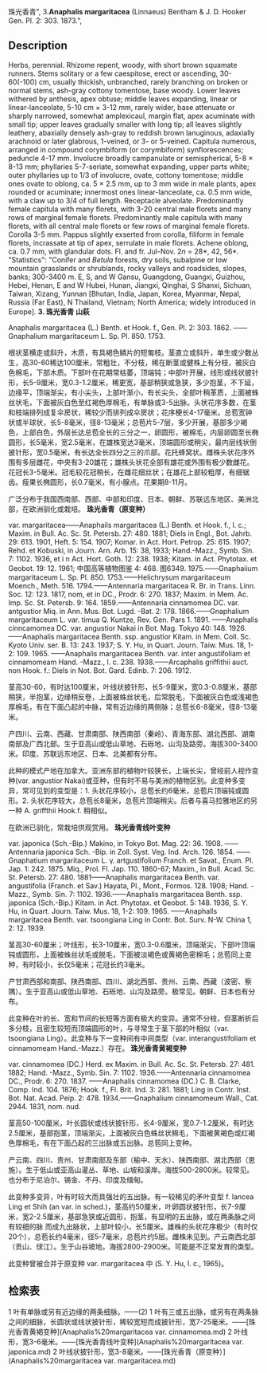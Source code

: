 珠光香青",
3.**Anaphalis margaritacea** (Linnaeus) Bentham & J. D. Hooker Gen. Pl. 2: 303. 1873.",

## Description
Herbs, perennial. Rhizome repent, woody, with short brown squamate runners. Stems solitary or a few caespitose, erect or ascending, 30-60(-100) cm, usually thickish, unbranched, rarely branching on broken or normal stems, ash-gray cottony tomentose, base woody. Lower leaves withered by anthesis, apex obtuse; middle leaves expanding, linear or linear-lanceolate, 5-10 cm × 3-12 mm, rarely wider, base attenuate or sharply narrowed, somewhat amplexicaul, margin flat, apex acuminate with small tip; upper leaves gradually smaller with long tip; all leaves slightly leathery, abaxially densely ash-gray to reddish brown lanuginous, adaxially arachnoid or later glabrous, 1-veined, or 3- or 5-veined. Capitula numerous, arranged in compound corymbiform (or corymbiform) synflorescences; peduncle 4-17 mm. Involucre broadly campanulate or semispherical, 5-8 × 8-13 mm; phyllaries 5-7-seriate, somewhat expanding, upper parts white; outer phyllaries up to 1/3 of involucre, ovate, cottony tomentose; middle ones ovate to oblong, ca. 5 × 2.5 mm, up to 3 mm wide in male plants, apex rounded or acuminate; innermost ones linear-lanceolate, ca. 0.5 mm wide, with a claw up to 3/4 of full length. Receptacle alveolate. Predominantly female capitula with many florets, with 3-20 central male florets and many rows of marginal female florets. Predominantly male capitula with many florets, with all central male florets or few rows of marginal female florets. Corolla 3-5 mm. Pappus slightly exserted from corolla, filiform in female florets, incrassate at tip of apex, serrulate in male florets. Achene oblong, ca. 0.7 mm, with glandular dots. Fl. and fr. Jul-Nov. 2*n* = 28*, 42, 56*.
  "Statistics": "Conifer and *Betula* forests, dry soils, subalpine or low mountain grasslands or shrublands, rocky valleys and roadsides, slopes, banks; 300-3400 m. E, S, and W Gansu, Guangdong, Guangxi, Guizhou, Hebei, Henan, E and W Hubei, Hunan, Jiangxi, Qinghai, S Shanxi, Sichuan, Taiwan, Xizang, Yunnan [Bhutan, India, Japan, Korea, Myanmar, Nepal, Russia (Far East), N Thailand, Vietnam; North America; widely introduced in Europe].
**3. 珠光香青 山萩**

Anaphalis margaritacea (L.) Benth. et Hook. f., Gen. Pl. 2: 303. 1862. ——Gnaphalium margaritaceum L. Sp. Pl. 850. 1753.

根状茎横走或斜升，木质，有具褐色鳞片的短匍枝。茎直立或斜升，单生或少数丛生，高30-60稀达100厘米，常粗壮，不分枝，稀在断茎或健株上有分枝，被灰白色棉毛，下部木质。下部叶在花期常枯萎，顶端钝；中部叶开展，线形或线状披针形，长5-9厘米，宽0.3-1.2厘米，稀更宽，基部稍狭或急狭，多少抱茎，不下延，边缘平，顶端渐尖，有小尖头，上部叶渐小，有长尖头，全部叶稍革质，上面被蛛丝状毛，下面被灰白色至红褐色厚棉毛，有单脉或3-5出脉。头状花序多数，在茎和枝端排列成复伞房状，稀较少而排列成伞房状；花序梗长4-17毫米。总苞宽钟状或半球状，长5-8毫米，径8-13毫米；总苞片5-7层，多少开展，基部多少褐色，上部白色，外层长达总苞全长的三分之一，卵圆形，被棉毛，内层卵圆至长椭圆形，长5毫米，宽2.5毫米，在雄株宽达3毫米，顶端圆形或稍尖，最内层线状倒披针形，宽0.5毫米，有长达全长四分之三的爪部。花托蜂窝状。雌株头状花序外围有多层雌花，中央有3-20雄花；雄株头状花全部有雄花或外围有极少数雌花。花冠长3-5毫米。冠毛较花冠稍长，在雌花细丝状；在雄花上部较粗厚，有细锯齿。瘦果长椭圆形，长0.7毫米，有小腺点。花果期8-11月。

广泛分布于我国西南部、西部、中部和印度、日本、朝鲜、苏联远东地区、美洲北部，在欧洲驯化或栽培。
**珠光香青（原变种）**

var. margaritacea——Anaphails margaritacea (L.) Benth. et Hook. f., l. c.; Maxim. in Bull. Ac. Sc. St. Petersb. 27: 480. 1881; Diels in Engl., Bot. Jahrb. 29: 613. 1901, Heft. 5: 154. 1907; Komar. in Act. Hort. Petrop. 25: 615. 1907; Rehd. et Kobuski, in Journ. Arn. Arb. 15: 38, 1933; Hand.-Mazz., Symb. Sin. 7: 1102. 1936, et i n Act. Hort. Goth. 12: 238. 1938; Kitam. in Act. Phytotax. et Geobot. 19: 12. 1961; 中国高等植物图鉴 4: 468. 图6349. 1975.——Gnaphaiium margaritaceum L. Sp. Pl. 850. 1753.——Helichrysum margaritaceum Moench., Meth. 516. 1794.——Antennaria margaritacea R. Br. in Trans. Linn. Soc. 12: 123. 1817, nom, et in DC., Prodr. 6: 270. 1837; Maxim. in Mem. Ac. Imp. Sc. St. Petersb. 9: 164. 1859.——Antennaria cinnamomea DC. var. antgustior Miq. in Ann. Mus. Bot. Lugd. -Bat. 2: 178. 1866.——Gnaphalium margaritaceum L. var. timua Q. Kuntze, Rev. Gen. Pars 1. 1891. ——Anaphalis cinncamomea DC. var. angustior Nakai in Bot. Mag. Tokyo 40: 148. 1926.——Anaphalis margaritacea Benth. ssp. angustior Kitam. in Mem. Coll. Sc. Kyoto Univ. ser. B. 13: 243. 1937; S. Y. Hu, in Quart. Journ. Taiw. Mus. 18, 1-2: 109. 1965. ——Anaphalis margaritacea Benth. var. inter angustifoliam et cinnamomeam Hand. -Mazz., l. c. 238. 1938.——Arcaphalis griffithii auct. non Hook. f.: Diels in Not. Bot. Gard. Edinb. 7: 206. 1912.

茎高30-60，有时达100厘米，叶线状披针形，长5-9厘米，宽0.3-0.8厘米，基部稍狭，半抱茎，边缘稍反卷，上面被蛛丝状毛，后常脱毛，下面被灰白色或浅褐色厚棉毛，有在下面凸起的中脉，常有近边缘的两侧脉；总苞长6-8毫米，径8-13毫米。

产四川、云南、西藏、甘肃南部、陕西南部（秦岭）、青海东部、湖北西部、湖南南部及广西北部。生于亚高山或低山草地、石砾地、山沟及路旁。海拔300-3400米。印度、苏联远东地区、日本、北美都有分布。

此种的模式产地在加拿大。亚洲东部的植物叶较狭长，上端长尖，曾经前人视作变种(var. angustior Nakai)或亚种，但有时不易与美洲的植物区别。此变种多变异，常可见到的变型是：1. 头状花序较小，总苞长约6毫米，总苞片顶端钝或圆形。2. 头状花序较大，总苞长8毫米，总苞片顶端稍尖。后者与喜马拉雅地区的另一种 A. griffthii Hook.f. 稍相似。

在欧洲已驯化，常栽培供观赏用。
**珠光香青线叶变种**

var. japonica (Sch.-Bip.) Makino, in Tokyo Bot. Mag. 22: 36. 1908. ——Antennaria japonica Sch. -Bip. in Zoll. Syst. Veg. Ind. Arch. 126. 1854. ——Gnaphatium margaritaceum L. γ. artgustifolium Franch. et Savat., Enum. Pl. Jap. 1: 242. 1875. Miq., Prol. Fl. Jap. 110. 1860-67; Maxim., in Bull. Acad. Sc. St. Petersb. 27: 480. 1881——Anaphalis margaritacea Benth. var. angustifolia (Franch. et Sav.) Hayata, Pl., Mont., Formos. 128. 1908; Hand. -Mazz., Symb. Sin. 7: 1102. 1936.——Anaphalis margaritacea Benth. ssp. japonica (Sch.-Bip.) Kitam. in Act. Phytotax. et Geobot. 5: 148. 1936, S. Y. Hu, in Quart. Journ. Taiw. Mus. 18, 1-2: 109. 1965. ——Anaphalls margaritacea Benth. var. tsoongiana Ling in Contr. Bot. Surv. N-W. China 1, 2: 12. 1939.

茎高30-60厘米；叶线形，长3-10厘米，宽0.3-0.6厘米，顶端渐尖，下部叶顶端钝或圆形，上面被蛛丝状毛或脱毛，下面被淡褐色或黄褐色密棉毛；总苞同上变种，有时较小，长仅5毫米；花冠长约3毫米。

产甘肃西部和南部、陕西南部、四川、湖北西部、贵州、云南、西藏（波密、察隅）。生于亚高山或低山草地、石砾地、山沟及路旁。极常见。朝鲜、日本也有分布。

此变种在叶的长、宽和节间的长短等方面有极大的变异。通常不分枝，但茎断折后多分枝，且密生较短而顶端圆形的叶，与寻常生于茎下部的叶相似（var. tsoongiana Ling）。此变种与下一变种间有中间类型（var. interangustifoliam et  cinnamomeam Hand.-Mazz.）存在。
**珠光香青黄褐变种**

var. cinnamomea (DC.) Herd. ex Maxim. in Bull. Ac. Sc. St. Petersb. 27: 481. 1882; Hand. -Mazz., Symb. Sin. 7: 1102. 1936.——Antennaria cinnamomea DC., Prodr. 6: 270. 1837. ——Anaphalis cinnamomea (DC.) C. B. Clarke, Comp. Ind. 104. 1876; Hook. f., Fl. Brit. Ind. 3: 281. 1881; Ling in Contr. Inst. Bot. Nat. Acad. Peip. 2: 478. 1934.——Gnaphalium cinnamomeum Wall., Cat. 2944. 1831, nom. nud.

茎高50-100厘米，叶长圆状或线状披针形，长4-9厘米，宽0.7-1.2厘米，有时达2.5厘米，基部抱茎，顶端渐尖，上面被灰白色蛛丝状棉毛，下面被黄褐色或红褐色厚棉毛，有在下面凸起的三出脉或五出脉。总苞同上变种。

产云南、四川、贵州、甘肃南部及东部（榆中、天水）、陕西南部、湖北西部（恩施）。生于低山或亚高山灌丛、草地、山坡和溪岸。海拔500-2800米。较常见。也分布于尼泊尔、锡金、不丹、印度及缅甸。

此变种多变异，叶有时较大而具强壮的五出脉。有一较稀见的矛叶变型 f. lancea Ling et Shih (an var. in sched.)，茎高约50厘米，叶卵圆状披针形，长7-9厘米，宽2-2.5厘米，基部急狭或近圆形，抱茎，有显明的五出脉，或在两条脉之间有较细的脉 而成九出脉状，上部叶较小，长5厘米。雄株的头状花序极少（有时仅20个），总苞长约4毫米，径5-7毫米，总苞片约5层。雌株未见到。产云南西北部（贡山、俅江）。生于山谷坡地。海拔2800-2900米。可能是不正常发育的类型。

此变种曾被合并于原变种 var. margaritacea 中 (S. Y. Hu, l. c., 1965)。

## 检索表

1 叶有单脉或另有近边缘的两条细脉。——(2)
1 叶有三或五出脉，或另有在两条脉之间的细脉，长圆状或线状披针形，稀较宽短而成披针形，宽7-25毫米。——[珠光香青黄褐变种](Anaphalis%20margaritacea var. cinnamomea.md)
2 叶线形，宽3-6毫米。——[珠光香青线叶变种](Anaphalis%20margaritacea var. japonica.md)
2 叶线状披针形，宽3-8毫米。——[珠光香青（原变种）](Anaphalis%20margaritacea var. margaritacea.md)

